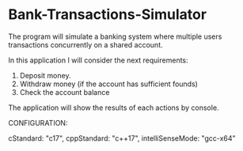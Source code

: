 # Bank-Transactions-Simulator
The program will simulate a banking system where multiple users transactions concurrently on a shared account.

In this application I will consider the next requirements:
  1) Deposit money.
  2) Withdraw money (if the account has sufficient founds)
  3) Check the account balance

The application will show the results of each actions by console.

CONFIGURATION:

 cStandard: "c17",
 cppStandard: "c++17",
 intelliSenseMode: "gcc-x64"
